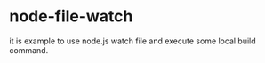 node-file-watch
===============

it is example to use node.js watch file and execute some local build command.